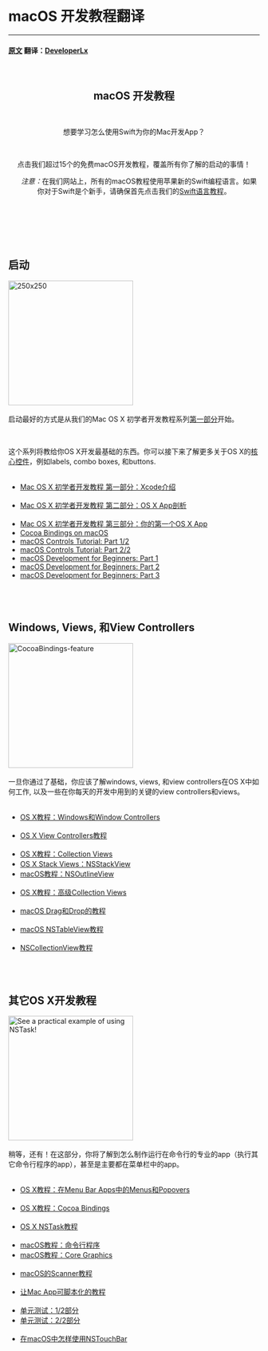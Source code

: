 # macOS 开发教程翻译
---
#### [原文](https://www.raywenderlich.com/category/macos) 翻译：[DeveloperLx](http://weibo.com/DeveloperLx)


  <div id="content"> 
   <header class="entry-header"> 
    <!-- <h2 class="entry-title"> --> 
    <h2 class="entry-title">macOS 开发教程</h2>
    <div class="content-wrapper taxonomy-description">
     <p>想要学习怎么使用Swift为你的Mac开发App？</p> 
     <p>点击我们超过15个的免费macOS开发教程，覆盖所有你了解的启动的事情！</p> 
     <div class="note">
      <em>注意：</em>在我们网站上，所有的macOS教程使用苹果新的Swift编程语言。如果你对于Swift是个新手，请确保首先点击我们的<a href="http://www.raywenderlich.com/swift-language-tutorials" sl-processed="1">Swift语言教程</a>。
     </div> 
    </div> 
    <!-- </h2> --> 
   </header> 
   <div class="content-wrapper"> 
    <h2 style="clear:both; padding-top: 20px;">启动</h2>
    <img class="alignright size-full wp-image-110249 bordered" src="https://koenig-media.raywenderlich.com/uploads/2015/07/250x250.png" alt="250x250" width="250" height="250" /> 
    <p>启动最好的方式是从我们的Mac OS X 初学者开发教程系列<a href="https://github.com/DeveloperLx/macOS_Development_Tutorials_translation/blob/master/Mac%20OS%20X%20Development%20Tutorial%20for%20Beginners%20Part%201-%20Intro%20to%20Xcode.md" sl-processed="1">第一部分</a>开始。</p> 
    <p>这个系列将教给你OS X开发最基础的东西。你可以接下来了解更多关于OS X的<a href="https://www.raywenderlich.com/82046/introduction-to-os-x-tutorial-core-controls-and-swift-part-1" sl-processed="1">核心控件</a>，例如labels, combo boxes, 和buttons.</p>
    <ul>
     <li><a href="https://github.com/DeveloperLx/macOS_Development_Tutorials_translation/blob/master/Mac%20OS%20X%20Development%20Tutorial%20for%20Beginners%20Part%201-%20Intro%20to%20Xcode.md" sl-processed="1">Mac OS X 初学者开发教程 第一部分：Xcode介绍</a></li>
     <li><a href="https://www.raywenderlich.com/110267/mac-os-x-development-tutorial-beginners-part-2-os-x-app-anatomy" sl-processed="1">Mac OS X 初学者开发教程 第二部分：OS X App剖析</a></li>
     <li><a href="https://www.raywenderlich.com/110269/mac-os-x-development-tutorial-beginners-part-3-first-os-x-app" sl-processed="1">Mac OS X 初学者开发教程 第三部分：你的第一个OS X App</a></li>
     <li><a href="https://www.raywenderlich.com/141297/cocoa-bindings-macos" sl-processed="1">Cocoa Bindings on macOS</a></li>
     <li><a href="https://www.raywenderlich.com/149295/macos-controls-tutorial-part-12" sl-processed="1">macOS Controls Tutorial: Part 1/2</a></li>
     <li><a href="https://www.raywenderlich.com/149297/macos-controls-tutorial-part-22" sl-processed="1">macOS Controls Tutorial: Part 2/2</a></li>
     <li><a href="https://www.raywenderlich.com/151741/macos-development-beginners-part-1" sl-processed="1">macOS Development for Beginners: Part 1</a></li>
     <li><a href="https://www.raywenderlich.com/151746/macos-development-beginners-part-2" sl-processed="1">macOS Development for Beginners: Part 2</a></li>
     <li><a href="https://www.raywenderlich.com/151748/macos-development-beginners-part-3" sl-processed="1">macOS Development for Beginners: Part 3</a></li>
    </ul>
    <h2 style="clear:both; padding-top: 20px;">Windows, Views, 和View Controllers</h2>
    <img src="https://koenig-media.raywenderlich.com/uploads/2016/03/CocoaBindings-feature-250x250.png" alt="CocoaBindings-feature" width="250" height="250" class="alignright size-thumbnail wp-image-129292 bordered" /> 
    <p>一旦你通过了基础，你应该了解windows, views, 和view controllers在OS X中如何工作, 以及一些在你每天的开发中用到的关键的view controllers和views。</p>
    <ul>
     <li><a href="https://www.raywenderlich.com/111947/windows-and-window-controllers-in-os-x-tutorial" sl-processed="1">OS X教程：Windows和Window Controllers</a></li>
     <li><a href="https://www.raywenderlich.com/112811/os-x-view-controllers-tutorial" sl-processed="1">OS X View Controllers教程</a></li>
     <li><a href="https://www.raywenderlich.com/120494/collection-views-os-x-tutorial" sl-processed="1">OS X教程：Collection Views</a></li>
     <li><a href="https://www.raywenderlich.com/122295/os-x-stack-views-nsstackview" sl-processed="1">OS X Stack Views：NSStackView</a></li>
     <li><a href="https://www.raywenderlich.com/123463/nsoutlineview-macos-tutorial" sl-processed="1">macOS教程：NSOutlineView</a></li>
     <li><a href="https://www.raywenderlich.com/132268/advanced-collection-views-os-x-tutorial" sl-processed="1">OS X教程：高级Collection Views</a></li>
     <li><a href="https://www.raywenderlich.com/136272/drag-and-drop-tutorial-for-macos" sl-processed="1">macOS Drag和Drop的教程</a></li>
     <li><a href="https://www.raywenderlich.com/143828/macos-nstableview-tutorial" sl-processed="1">macOS NSTableView教程</a></li>
     <li><a href="https://www.raywenderlich.com/145978/nscollectionview-tutorial" sl-processed="1">NSCollectionView教程</a></li>
    </ul>
    <h2 style="clear:both; padding-top: 20px;">其它OS X开发教程</h2>
    <img src="https://koenig-media.raywenderlich.com/uploads/2016/03/NSTask-for-mac-feature-250x250.png" alt="See a practical example of using NSTask!" width="250" height="250" class="size-thumbnail wp-image-129761 bordered alignright" /> 
    <p>稍等，还有！在这部分，你将了解到怎么制作运行在命令行的专业的app（执行其它命令行程序的app），甚至是主要都在菜单栏中的app。</p>
    <ul>
     <li><a href="https://www.raywenderlich.com/98178/os-x-tutorial-menus-popovers-menu-bar-apps" sl-processed="1">OS X教程：在Menu Bar Apps中的Menus和Popovers</a></li>
     <li><a href="https://www.raywenderlich.com/124490/cocoa-bindings-os-x-tutorial" sl-processed="1">OS X教程：Cocoa Bindings </a></li>
     <li><a href="https://www.raywenderlich.com/125071/nstask-tutorial-os-x" sl-processed="1">OS X NSTask教程</a></li>
     <li><a href="https://www.raywenderlich.com/128039/command-line-programs-macos-tutorial" sl-processed="1">macOS教程：命令行程序</a></li>
     <li><a href="https://www.raywenderlich.com/128614/core-graphics-os-x-tutorial" sl-processed="1">macOS教程：Core Graphics</a></li>
     <li><a href="https://www.raywenderlich.com/128792/nsscanner-tutorial-for-os-x" sl-processed="1">macOS的Scanner教程</a></li>
     <li><a href="https://www.raywenderlich.com/133007/making-mac-app-scriptable-tutorial" sl-processed="1">让Mac App可脚本化的教程</a></li>
     <li><a href="https://www.raywenderlich.com/141405/unit-testing-macos-part-12" sl-processed="1">单元测试：1/2部分</a></li>
     <li><a href="https://www.raywenderlich.com/142090/unit-testing-macos-part-22" sl-processed="1">单元测试：2/2部分</a></li>
     <li><a href="https://www.raywenderlich.com/147118/use-nstouchbar-macos" sl-processed="1">在macOS中怎样使用NSTouchBar</a></li>
    </ul> 
   </div> 
  </div> 
